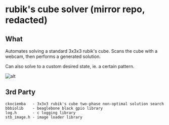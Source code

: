 rubik's cube solver (mirror repo, redacted)
===========================================
## What
Automates solving a standard 3x3x3 rubik's cube. Scans the cube with a webcam, 
then performs a generated solution.

Can also solve to a custom desired state, ie. a certain pattern.

![alt](https://i.imgur.com/vuocffM.png)

## 3rd Party
```
ckociemba   - 3x3x3 rubik's cube two-phase non-optimal solution search
bbbiolib    - beaglebone black gpio library
log.h       - c logging library
stb_image.h - image loader library
```